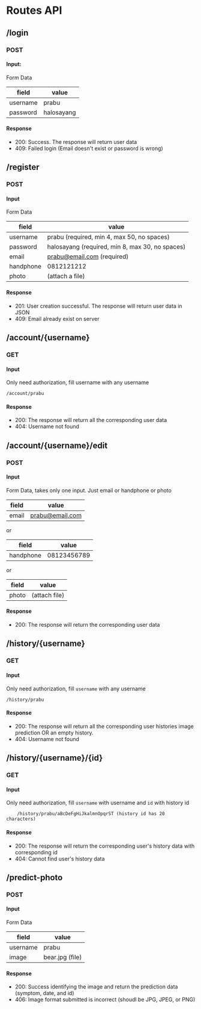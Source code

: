 # Routes API

## /login

### POST

#### Input:

Form Data

| field    | value      |
| -------- | ---------- |
| username | prabu      |
| password | halosayang |

#### Response

- 200: Success. The response will return user data
- 409: Failed login (Email doesn't exist or password is wrong)

## /register

### POST

#### Input

Form Data

| field     | value                                           |
| --------- | ----------------------------------------------- |
| username  | prabu (required, min 4, max 50, no spaces)      |
| password  | halosayang (required, min 8, max 30, no spaces) |
| email     | prabu@email.com (required)                      |
| handphone | 0812121212                                      |
| photo     | (attach a file)                                 |

#### Response

- 201: User creation successful. The response will return user data in JSON
- 409: Email already exist on server

## /account/{username}

### GET

#### Input

Only need authorization, fill username with any username

```
/account/prabu
```

#### Response

- 200: The response will return all the corresponding user data
- 404: Username not found

## /account/{username}/edit

### POST

#### Input

Form Data, takes only one input. Just email or handphone or photo

| field | value           |
| ----- | --------------- |
| email | prabu@email.com |

or

| field     | value       |
| --------- | ----------- |
| handphone | 08123456789 |

or

| field | value         |
| ----- | ------------- |
| photo | (attach file) |

#### Response

- 200: The response will return the corresponding user data

## /history/{username}

### GET

#### Input

Only need authorization, fill `username` with any username

```
/history/prabu
```

#### Response

- 200: The response will return all the corresponding user histories image prediction OR an empty history.
- 404: Username not found

## /history/{username}/{id}

### GET

#### Input

Only need authorization, fill `username` with username and `id` with history id

```
    /history/prabu/aBcDeFgHiJkalmnOpqrST (history id has 20 characters)
```

#### Response

- 200: The response will return the corresponding user's history data with corresponding id
- 404: Cannot find user's history data

## /predict-photo

### POST

#### Input

Form Data

| field    | value           |
| -------- | --------------- |
| username | prabu           |
| image    | bear.jpg (file) |

#### Response

- 200: Success identifying the image and return the prediction data (symptom, date, and id)
- 406: Image format submitted is incorrect (shoudl be JPG, JPEG, or PNG)
